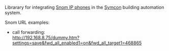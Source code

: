 Librarary for integrating [Snom IP phones](https://www.snom.com/en/products/) in the [Symcon](https://www.symcon.de/en/product/) building automation system.

Snom URL examples:
 - call forwarding:  
http://192.168.8.75/dummy.htm?settings=save&fwd_all_enabled1=on&fwd_all_target1=468865